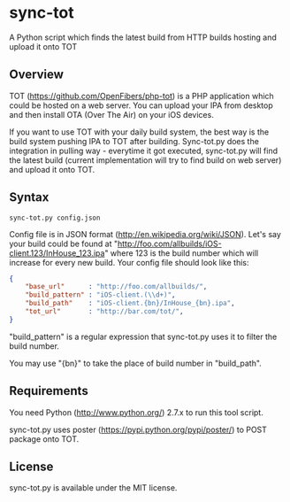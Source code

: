sync-tot
========

A Python script which finds the latest build from HTTP builds hosting and upload it onto TOT

Overview
--------

TOT (https://github.com/OpenFibers/php-tot) is a PHP application which could be hosted on a web server. You can upload your IPA from desktop and then install OTA (Over The Air) on your iOS devices.

If you want to use TOT with your daily build system, the best way is the build system pushing IPA to TOT after building. Sync-tot.py does the integration in pulling way - everytime it got executed, sync-tot.py will find the latest build (current implementation will try to find build on web server) and upload it onto TOT.

Syntax
------

    sync-tot.py config.json

Config file is in JSON format (http://en.wikipedia.org/wiki/JSON). Let's say your build could be found at "http://foo.com/allbuilds/iOS-client.123/InHouse_123.ipa" where 123 is the build number which will increase for every new build. Your config file should look like this:
```json
{
	"base_url"      : "http://foo.com/allbuilds/",
	"build_pattern" : "iOS-client.(\\d+)",
	"build_path"    : "iOS-client.{bn}/InHouse_{bn}.ipa",
	"tot_url"       : "http://bar.com/tot/",
}
```

"build_pattern" is a regular expression that sync-tot.py uses it to filter the build number.

You may use "{bn}" to take the place of build number in "build_path".

Requirements
------------

You need Python (http://www.python.org/) 2.7.x to run this tool script.

sync-tot.py uses poster (https://pypi.python.org/pypi/poster/) to POST package onto TOT.

License
-------

sync-tot.py is available under the MIT license.
